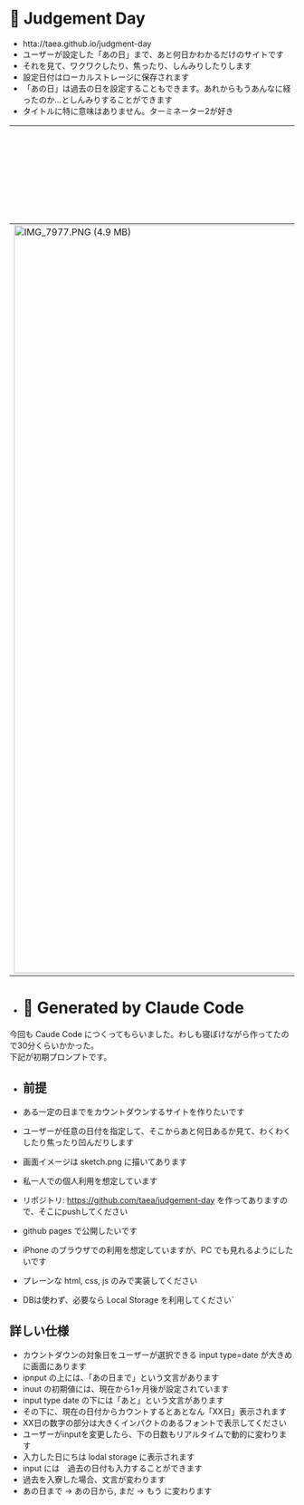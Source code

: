 # 📅 Judgement Day

- htta://taea.github.io/judgment-day
- ユーザーが設定した「あの日」まで、あと何日かわかるだけのサイトです
- それを見て、ワクワクしたり、焦ったり、しんみりしたりします
- 設定日付はローカルストレージに保存されます
- 「あの日」は過去の日を設定することもできます。あれからもうあんなに経ったのか…としんみりすることができます
- タイトルに特に意味はありません。ターミネーター2が好き

|あと何日(未来)|あと10以内(オッ)|あと5日以内 (やばい)|過去(しんみり) |
| --- | --- | --- | --- |
| <img width="1320" alt="IMG_7977.PNG (4.9 MB)" src="https://img.esa.io/uploads/production/attachments/3/2025/09/01/2/f7a1a7c6-896c-4999-a59b-9c6f45a852e5.PNG"> | <img  src="https://img.esa.io/uploads/production/attachments/3/2025/09/01/2/7f8e331b-4402-479b-ad3f-10513166d682.PNG"> | <img width="1320" alt="IMG_7979.PNG (5.0 MB)" src="https://img.esa.io/uploads/production/attachments/3/2025/09/01/2/310994db-cdbe-44f5-b606-c51920b2b5e2.PNG"> | <img width="1320" alt="IMG_7976.PNG (4.6 MB)" src="https://img.esa.io/uploads/production/attachments/3/2025/09/01/2/d1e649d2-624c-45b6-80e8-c7b4607cba8d.PNG"> |


- # 🤖 Generated by Claude Code

今回も Caude Code につくってもらいました。わしも寝ぼけながら作ってたので30分くらいかかった。  
下記が初期プロンプトです。

- ## 前提

-  ある一定の日までをカウントダウンするサイトを作りたいです
- ユーザーが任意の日付を指定して、そこからあと何日あるか見て、わくわくしたり焦ったり凹んだりします
- 画面イメージは sketch.png に描いてあります
- 私一人での個人利用を想定しています
- リポジトリ: https://github.com/taea/judgement-day を作ってありますので、そこにpushしてください
- github pages で公開したいです
- iPhone のブラウザでの利用を想定していますが、PC でも見れるようにしたいです
- プレーンな html, css, js のみで実装してください
- DBは使わず、必要なら Local Storage を利用してください`

## 詳しい仕様

- カウントダウンの対象日をユーザーが選択できる input type=date が大きめに画面にあります
- ipnput の上には、「あの日まで」という文言があります
- inuut の初期値には、現在から1ヶ月後が設定されています
- input type date の下には「あと」という文言があります
- その下に、現在の日付からカウントするとあとなん「XX日」表示されます
- XX日の数字の部分は大きくインパクトのあるフォントで表示してください
- ユーザーがinputを変更したら、下の日数もリアルタイムで動的に変わります
- 入力した日にちは lodal storage に表示されます
- input には　過去の日付も入力することができます
- 過去を入寮した場合、文言が変わります
- あの日まで → あの日から, まだ → もう に変わります
